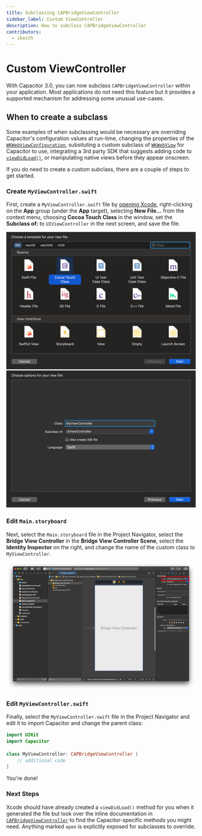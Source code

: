 ```yaml
---
title: Subclassing CAPBridgeViewController
sidebar_label: Custom ViewController
description: How to subclass CAPBridgeViewController
contributors:
  - ikeith
---
```


# Custom ViewController

With Capacitor 3.0, you can now subclass `CAPBridgeViewController` within your application. Most applications do not need this feature but it provides a supported mechanism for addressing some unusual use-cases.

## When to create a subclass

Some examples of when subclassing would be necessary are overriding Capacitor's configuration values at run-time, changing the properties of the [`WKWebViewConfiguration`](https://developer.apple.com/documentation/webkit/wkwebviewconfiguration), subsituting a custom subclass of [`WKWebView`](https://developer.apple.com/documentation/webkit/wkwebview) for Capacitor to use, integrating a 3rd party SDK that suggests adding code to [`viewDidLoad()`](https://developer.apple.com/documentation/uikit/uiviewcontroller/1621495-viewdidload), or manipulating native views before they appear onscreen.

If you do need to create a custom subclass, there are a couple of steps to get started.

### Create `MyViewController.swift`

First, create a `MyViewController.swift` file by [opening Xcode](/docs/ios#opening-the-ios-project), right-clicking on the **App** group (under the **App** target), selecting **New File...** from the context menu, choosing **Cocoa Touch Class** in the window, set the **Subclass of:** to `UIViewController` in the next screen, and save the file.

![New ViewController in Xcode](../../static/img/docs/ios/xcode-create-viewcontroller.png)
![Name ViewController in Xcode](../../static/img/docs/ios/xcode-name-viewcontroller.png)

### Edit `Main.storyboard`

Next, select the `Main.storyboard` file in the Project Navigator, select the **Bridge View Controller** in the **Bridge View Controller Scene**, select the **Identity Inspector** on the right, and change the name of the custom class to `MyViewController`.

![Editing Storyboard in Xcode](../../static/img/docs/ios/xcode-edit-storyboard.png)

### Edit `MyViewController.swift`

Finally, select the `MyViewController.swift` file in the Project Navigator and edit it to import Capacitor and change the parent class:

```swift
import UIKit
import Capacitor

class MyViewController: CAPBridgeViewController {
    // additional code
}
```

You're done!

### Next Steps

Xcode should have already created a `viewDidLoad()` method for you when it generated the file but look over the inline documentation in [`CAPBridgeViewController`](https://github.com/ionic-team/capacitor/blob/main/ios/Capacitor/Capacitor/CAPBridgeViewController.swift) to find the Capacitor-specific methods you might need. Anything marked `open` is explicitly exposed for subclasses to override.
